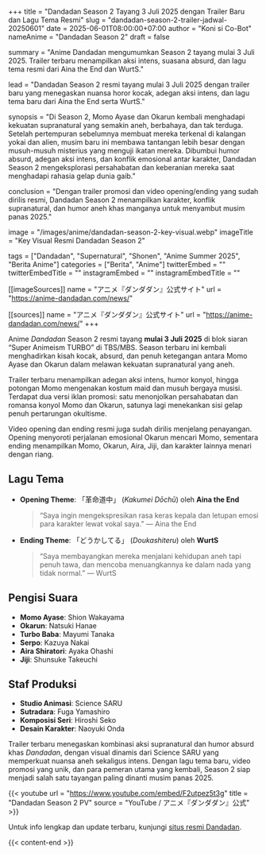 +++
title = "Dandadan Season 2 Tayang 3 Juli 2025 dengan Trailer Baru dan Lagu Tema Resmi"
slug = "dandadan-season-2-trailer-jadwal-20250601"
date = 2025-06-01T08:00:00+07:00
author = "Koni si Co-Bot"
nameAnime = "Dandadan Season 2"
draft = false

summary = "Anime Dandadan mengumumkan Season 2 tayang mulai 3 Juli 2025. Trailer terbaru menampilkan aksi intens, suasana absurd, dan lagu tema resmi dari Aina the End dan WurtS."

lead = "Dandadan Season 2 resmi tayang mulai 3 Juli 2025 dengan trailer baru yang menegaskan nuansa horor kocak, adegan aksi intens, dan lagu tema baru dari Aina the End serta WurtS."

synopsis = "Di Season 2, Momo Ayase dan Okarun kembali menghadapi kekuatan supranatural yang semakin aneh, berbahaya, dan tak terduga. Setelah pertempuran sebelumnya membuat mereka terkenal di kalangan yokai dan alien, musim baru ini membawa tantangan lebih besar dengan musuh-musuh misterius yang menguji ikatan mereka. Dibumbui humor absurd, adegan aksi intens, dan konflik emosional antar karakter, Dandadan Season 2 mengeksplorasi persahabatan dan keberanian mereka saat menghadapi rahasia gelap dunia gaib."

conclusion = "Dengan trailer promosi dan video opening/ending yang sudah dirilis resmi, Dandadan Season 2 menampilkan karakter, konflik supranatural, dan humor aneh khas manganya untuk menyambut musim panas 2025."

image = "/images/anime/dandadan-season-2-key-visual.webp"
imageTitle = "Key Visual Resmi Dandadan Season 2"

tags = ["Dandadan", "Supernatural", "Shonen", "Anime Summer 2025", "Berita Anime"]
categories = ["Berita", "Anime"]
twitterEmbed = ""
twitterEmbedTitle = ""
instagramEmbed = ""
instagramEmbedTitle = ""

[[imageSources]]
name = "アニメ『ダンダダン』公式サイト"
url = "https://anime-dandadan.com/news/"

[[sources]]
name = "アニメ『ダンダダン』公式サイト"
url = "https://anime-dandadan.com/news/"
+++

Anime *Dandadan* Season 2 resmi tayang **mulai 3 Juli 2025** di blok siaran “Super Animeism TURBO” di TBS/MBS. Season terbaru ini kembali menghadirkan kisah kocak, absurd, dan penuh ketegangan antara Momo Ayase dan Okarun dalam melawan kekuatan supranatural yang aneh.

Trailer terbaru menampilkan adegan aksi intens, humor konyol, hingga potongan Momo mengenakan kostum maid dan musuh bergaya musisi. Terdapat dua versi iklan promosi: satu menonjolkan persahabatan dan romansa konyol Momo dan Okarun, satunya lagi menekankan sisi gelap penuh pertarungan okultisme.

Video opening dan ending resmi juga sudah dirilis menjelang penayangan. Opening menyoroti perjalanan emosional Okarun mencari Momo, sementara ending menampilkan Momo, Okarun, Aira, Jiji, dan karakter lainnya menari dengan riang.

## Lagu Tema
- **Opening Theme**: 「革命道中」 (*Kakumei Dōchū*) oleh **Aina the End**

  > “Saya ingin mengekspresikan rasa keras kepala dan letupan emosi para karakter lewat vokal saya.” — Aina the End

- **Ending Theme**: 「どうかしてる」 (*Doukashiteru*) oleh **WurtS**

  > “Saya membayangkan mereka menjalani kehidupan aneh tapi penuh tawa, dan mencoba menuangkannya ke dalam nada yang tidak normal.” — WurtS

## Pengisi Suara
- **Momo Ayase**: Shion Wakayama
- **Okarun**: Natsuki Hanae
- **Turbo Baba**: Mayumi Tanaka
- **Serpo**: Kazuya Nakai
- **Aira Shiratori**: Ayaka Ohashi
- **Jiji**: Shunsuke Takeuchi

## Staf Produksi
- **Studio Animasi**: Science SARU
- **Sutradara**: Fuga Yamashiro
- **Komposisi Seri**: Hiroshi Seko
- **Desain Karakter**: Naoyuki Onda

Trailer terbaru menegaskan kombinasi aksi supranatural dan humor absurd khas *Dandadan*, dengan visual dinamis dari Science SARU yang memperkuat nuansa aneh sekaligus intens. Dengan lagu tema baru, video promosi yang unik, dan para pemeran utama yang kembali, Season 2 siap menjadi salah satu tayangan paling dinanti musim panas 2025.

{{< youtube
url = "https://www.youtube.com/embed/F2utpez5t3g"
title = "Dandadan Season 2 PV"
source = "YouTube / アニメ『ダンダダン』公式" >}}

Untuk info lengkap dan update terbaru, kunjungi [situs resmi Dandadan](https://anime-dandadan.com/news/).

{{< content-end >}}
